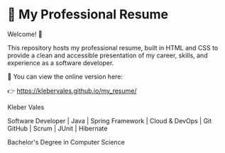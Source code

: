 # 💼 My Professional Resume

Welcome! 👋

This repository hosts my professional resume, built in HTML and CSS to provide a clean and accessible presentation of my career, skills, and experience as a software developer.

📄 You can view the online version here:


👉 https://klebervales.github.io/my_resume/

Kleber Vales

Software Developer | Java | Spring Framework | Cloud & DevOps | Git GitHub | Scrum | JUnit | Hibernate

Bachelor's Degree in Computer Science




 




